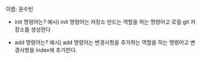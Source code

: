 이름: 윤수빈
- init 명령어는?
예시) init 명령어는 저장소 만드는 역할을 하는 명령어고 로컬 git 저장소를 생성한다

- add 명령어는?
예시) add 명령어는 변경사항을 추가하는 역할을 하는 명령어고 변경사항을 index에 추가한다.
